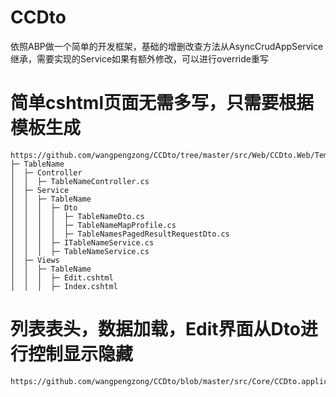 # CCDto
依照ABP做一个简单的开发框架，基础的增删改查方法从AsyncCrudAppService继承，需要实现的Service如果有额外修改，可以进行override重写


# 简单cshtml页面无需多写，只需要根据模板生成
```
https://github.com/wangpengzong/CCDto/tree/master/src/Web/CCDto.Web/Template/TableName
├─ TableName
│  ├─ Controller
│  │  ├─ TableNameController.cs
│  ├─ Service
│  │  ├─ TableName
│  │  │  ├─ Dto
│  │  │  │  ├─ TableNameDto.cs
│  │  │  │  ├─ TableNameMapProfile.cs
│  │  │  │  ├─ TableNamesPagedResultRequestDto.cs
│  │  │  ├─ ITableNameService.cs
│  │  │  ├─ TableNameService.cs
│  ├─ Views
│  │  ├─ TableName
│  │  │  ├─ Edit.cshtml
│  │  │  ├─ Index.cshtml
```
# 列表表头，数据加载，Edit界面从Dto进行控制显示隐藏
```
https://github.com/wangpengzong/CCDto/blob/master/src/Core/CCDto.application/Service/DB/DBConnection/Dto/DBConnectionDto.cs
```
